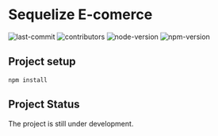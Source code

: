 # Sequelize E-comerce
![last-commit](https://img.shields.io/github/last-commit/AugustoLL/ecomerce-sequelize)
![contributors](https://img.shields.io/github/contributors/AugustoLL/ecomerce-sequelize)
![node-version](https://img.shields.io/badge/Node->=12.0.0-brightgreen)
![npm-version](https://img.shields.io/badge/npm->=6.14.0-brightgreen)

## Project setup
```
npm install
```

## Project Status
The project is still under development.
